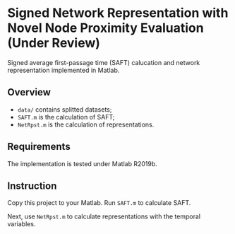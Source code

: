# Signed Network Representation with Novel Node Proximity Evaluation (Under Review)
Signed average first-passage time (SAFT) calucation and network representation implemented in Matlab.

## Overview
- `data/` contains splitted datasets;
- `SAFT.m` is the calculation of SAFT;
- `NetRpst.m` is the calculation of representations.

## Requirements
The implementation is tested under Matlab R2019b.

## Instruction
Copy this project to your Matlab. Run `SAFT.m` to calculate SAFT.

Next, use `NetRpst.m` to calculate representations with the temporal variables.
